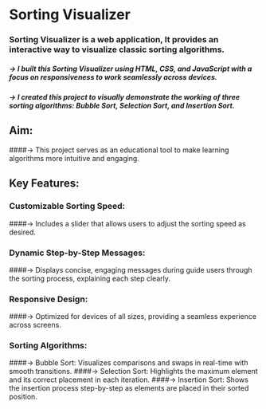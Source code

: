 # Sorting Visualizer

### Sorting Visualizer is a web application,  It provides an interactive way to visualize classic sorting algorithms.

##### -> I built this Sorting Visualizer using HTML, CSS, and JavaScript with a focus on responsiveness to work seamlessly across devices.
##### -> I created this project to visually demonstrate the working of three sorting algorithms: Bubble Sort, Selection Sort, and Insertion Sort.

## Aim: 
####-> This project serves as an educational tool to make learning algorithms more intuitive and engaging.

## Key Features:

### Customizable Sorting Speed: 
####-> Includes a slider that allows users to adjust the sorting speed as desired.

### Dynamic Step-by-Step Messages: 
####-> Displays concise, engaging messages during guide users through the sorting process, explaining each step clearly.

### Responsive Design: 
####-> Optimized for devices of all sizes, providing a seamless experience across screens.

### Sorting Algorithms:
####-> Bubble Sort: Visualizes comparisons and swaps in real-time with smooth transitions.
####-> Selection Sort: Highlights the maximum element and its correct placement in each iteration.
####-> Insertion Sort: Shows the insertion process step-by-step as elements are placed in their sorted position.

